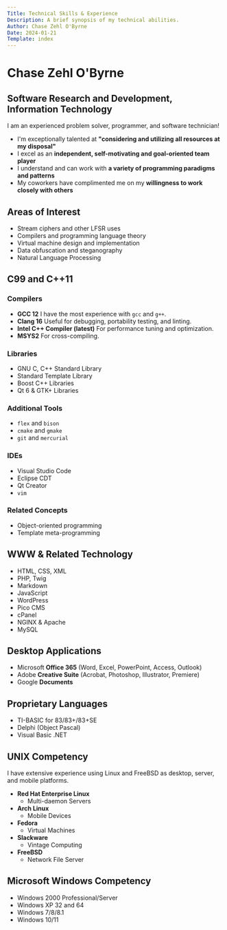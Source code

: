 ```yaml
---
Title: Technical Skills & Experience
Description: A brief synopsis of my technical abilities.
Author: Chase Zehl O'Byrne
Date: 2024-01-21
Template: index
---
```


# Chase Zehl O'Byrne
## Software Research and Development, Information Technology
I am an experienced problem solver, programmer, and software technician! 
 * I'm exceptionally talented at **"considering and utilizing all resources at my disposal"**
 * I excel as an **independent, self-motivating and goal-oriented team player**
 * I understand and can work with **a variety of programming paradigms and patterns**
 * My coworkers have complimented me on my **willingness to work closely with others**

## Areas of Interest
 * Stream ciphers and other LFSR uses
 * Compilers and programming language theory
 * Virtual machine design and implementation
 * Data obfuscation and steganography
 * Natural Language Processing

## C99 and C++11

### Compilers
 * **GCC 12**
   I have the most experience with `gcc` and `g++`.
 * **Clang 16**
   Useful for debugging, portability testing, and linting.
 * **Intel C++ Compiler (latest)**
   For performance tuning and optimization.
 * **MSYS2**
   For cross-compiling.

### Libraries
 * GNU C, C++ Standard Library
 * Standard Template Library
 * Boost C++ Libraries
 * Qt 6 & GTK+ Libraries

### Additional Tools
 * `flex` and `bison`
 * `cmake` and `gmake`
 * `git` and `mercurial`

### IDEs
 * Visual Studio Code
 * Eclipse CDT
 * Qt Creator
 * `vim`

### Related Concepts
 * Object-oriented programming
 * Template meta-programming

## WWW & Related Technology
 * HTML, CSS, XML
 * PHP, Twig
 * Markdown
 * JavaScript
 * WordPress
 * Pico CMS
 * cPanel
 * NGINX & Apache
 * MySQL

## Desktop Applications
 * Microsoft **Office 365** (Word, Excel, PowerPoint, Access, Outlook)
 * Adobe **Creative Suite** (Acrobat, Photoshop, Illustrator, Premiere)
 * Google **Documents**

## Proprietary Languages
 * TI-BASIC for 83/83+/83+SE
 * Delphi (Object Pascal)
 * Visual Basic .NET

## UNIX Competency
I have extensive experience using Linux and FreeBSD as desktop, server, and mobile platforms.
 * **Red Hat Enterprise Linux**
   * Multi-daemon Servers
 * **Arch Linux**
   * Mobile Devices
 * **Fedora**
   * Virtual Machines
 * **Slackware**
   * Vintage Computing
 * **FreeBSD**
   * Network File Server

## Microsoft Windows Competency
 * Windows 2000 Professional/Server
 * Windows XP 32 and 64
 * Windows 7/8/8.1
 * Windows 10/11

